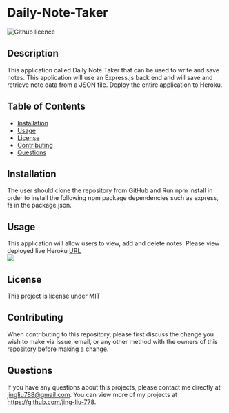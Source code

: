 # Daily-Note-Taker
  ![Github licence](http://img.shields.io/badge/license-MIT-blue.svg)
  
  
  ## Description 
  This application called Daily Note Taker that can be used to write and save notes. This application will use an Express.js back end and will save and retrieve note data from a JSON file. Deploy the entire application to Heroku.
  
  ## Table of Contents
  * [Installation](#installation)
  * [Usage](#usage)
  * [License](#license)
  * [Contributing](#contributing)
  * [Questions](#questions)
  
  ## Installation 
  The user should clone the repository from GitHub and Run npm install in order to install the following npm package dependencies such as express, fs in the package.json.

  ## Usage 
  This application will allow users to view, add and delete notes. Please view deployed live Heroku [URL](https://obscure-plains-73550.herokuapp.com/notes)<br>
  <img src="images/Screenshot.png">
  
  ## License 
  This project is license under MIT
  
  ## Contributing 
  When contributing to this repository, please first discuss the change you wish to make via issue, email, or any other method with the owners of this repository before making a change.
  
  ## Questions
  If you have any questions about this projects, please contact me directly at jingliu788@gmail.com. You can view more of my projects at https://github.com/jing-liu-778.
